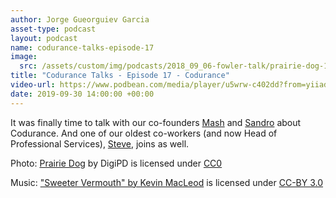 ```yaml
---
author: Jorge Gueorguiev Garcia
asset-type: podcast
layout: podcast
name: codurance-talks-episode-17
image: 
  src: /assets/custom/img/podcasts/2018_09_06-fowler-talk/prairie-dog-1470659_1280.jpg
title: "Codurance Talks - Episode 17 - Codurance"
video-url: https://www.podbean.com/media/player/u5wrw-c402dd?from=yiiadmin&download=1&version=1&vjs=1&skin=1&auto=0&share=1&fonts=Helvetica&download=1&rtl=0&pbad=1
date: 2019-09-30 14:00:00 +00:00
---
```


It was finally time to talk with our co-founders [Mash](https://codurance.com/publications/author/mashooq-badar/) and [Sandro](https://codurance.com/publications/author/sandro-mancuso/) about Codurance. And one of our oldest co-workers (and now Head of Professional Services), [Steve](https://codurance.com/publications/author/steve-lydford/), joins as well.

Photo: [Prairie Dog](https://pixabay.com/en/prairie-dog-singing-musical-rodent-1470659/) by DigiPD is licensed under [CC0](https://creativecommons.org/publicdomain/zero/1.0/deed.en)


Music: ["Sweeter Vermouth" by Kevin MacLeod](https://incompetech.com/music/royalty-free/music.html) is licensed under [CC-BY 3.0](http://creativecommons.org/licenses/by/3.0/)

</sub>
